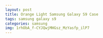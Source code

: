 ```yaml
---
layout: post
title: Orange Light Samsung Galaxy S9 Case
tags: samsung galaxy s9
categories: samsung
img: 1rhObA_f-CYJQwjMHGsz_MzYasfp_ilP7
---
```

